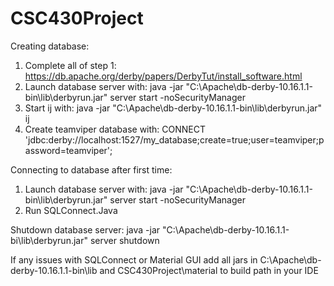 # CSC430Project

Creating database:

1) Complete all of step 1: https://db.apache.org/derby/papers/DerbyTut/install_software.html
2) Launch database server with: java -jar "C:\Apache\db-derby-10.16.1.1-bin\lib\derbyrun.jar" server start -noSecurityManager
3) Start ij with: java -jar "C:\Apache\db-derby-10.16.1.1-bin\lib\derbyrun.jar" ij
4) Create teamviper database with: CONNECT 'jdbc:derby://localhost:1527/my_database;create=true;user=teamviper;password=teamviper';

Connecting to database after first time:
1) Launch database server with: java -jar "C:\Apache\db-derby-10.16.1.1-bin\lib\derbyrun.jar" server start -noSecurityManager
2) Run SQLConnect.Java

Shutdown database server:
java -jar "C:\Apache\db-derby-10.16.1.1-bi\lib\derbyrun.jar" server shutdown
 
If any issues with SQLConnect or Material GUI add all jars in C:\Apache\db-derby-10.16.1.1-bin\lib and CSC430Project\material to build path in your IDE
